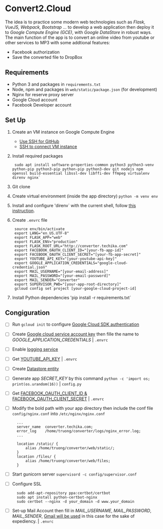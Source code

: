 # Convert2.Cloud

The idea is to practice some modern web technologies such as *Flask, VueJS, Webpack, Bootstrap* ... to develop a web application then deploy it to *Google Compute Engine (GCE)*, with *Google DataStore* in robust ways. The main function of the app is to convert an online video from youtube or other services to MP3 with some addtional features:

* Facebook authorization
* Save the converted file to DropBox

## Requirements

* Python 3 and packages in `requirements.txt`
* Node, npm and packages in `web/static/package.json` (for development)
* Nginx for reserve proxy server
* Google Cloud account
* Facebook Developer account

## Set Up

1. Create an VM instance on Google Compute Engine
   * [Use SSH for GitHub](https://help.github.com/en/github/authenticating-to-github/connecting-to-github-with-ssh)
   * [SSH to connect VM instance](https://docs.microsoft.com/en-us/azure/virtual-machines/linux/create-ssh-keys-detailed)
2. Install required packages

        sudo apt install software-properties-common python3 python3-venv python-pip python3-pip python-pip python3-dev git nodejs npm openssl build-essential libssl-dev libffi-dev ffmpeg virtualenv direnv nginx`

3. Git clone
4. Create virtual environment (inside the app directory) `python -m venv env`
5. Install and configure 'direnv` with the current shell, follow [this instruction](https://direnv.net/docs/hook.html).
6. Create `.envrc` file

        source env/bin/activate
        export LANG="en_US.UTF-8"
        export FLASK_APP="web"
        export FLASK_ENV="production"
        export FLASK_ROOT_URL="http://converter.techika.com"
        export FACEBOOK_OAUTH_CLIENT_ID="[your-fb-app-id]"
        export FACEBOOK_OAUTH_CLIENT_SECRET="[your-fb-app-secret]"
        export YOUTUBE_API_KEY="[your-youtube-api-key]"
        export GOOGLE_APPLICATION_CREDENTIALS="google-cloud-credential.json"
        export MAIL_USERNAME="[your-email-address]"
        export MAIL_PASSWORD="[your-email-password]"
        export MAIL_SENDER="Converter"
        export SUPERVISOR_PWD="[your-app-root-directory]"
        gcloud config set project [your-google-cloud-project-id]

7. Install Python dependencies 'pip install -r requirements.txt`

## Congiguration

* [ ] Run `gcloud init` to configure [Google Cloud SDK authentication](https://cloud.google.com/sdk/docs/authorizing)
* [ ] Create [Google cloud service account key](https://console.cloud.google.com/apis/credentials/serviceaccountkey) then fille the name to *GOOGLE_APPLICATION_CREDENTIALS* | `.envrc`
* [ ] Enable [logging service](https://console.developers.google.com/apis/api/logging.googleapis.com/overview?project=528683999125)
* [ ] Get [YOUTUBE_API_KEY](https://developers.google.com/youtube/v3/getting-started) | `.envrc`
* [ ] Create [Datastore entity](https://console.cloud.google.com/datastore/welcome)
* [ ] Generate app *SECRET_KEY* by this command `python -c 'import os; print(os.urandom(16))` | `config.py`
* [ ] Get [FACEBOOK_OAUTH_CLIENT_ID & FACEBOOK_OAUTH_CLIENT_SECRET](https://developers.facebook.com/) | `.envrc`
* [ ] Modify the bold path with your app directory then include the conf file `config/nginx.conf` into `/etc/nginx/nginx.conf`

        ...
        server_name  converter.techika.com;
        error_log    /home/truong/converter/logs/nginx_error.log;
        ...

        location /static/ {
            alias /home/truong/converter/web/static/;
        }
        location /files/ {
            alias /home/truong/converter/web/files;
        }  

* [ ] Start gunicorn server `supervisord -c config/supervisor.conf`
* [ ] Configure SSL
  
        sudo add-apt-repository ppa:certbot/certbot
        sudo apt install python-certbot-nginx
        sudo certbot --nginx -d your_domain -d www.your_domain

* [ ] Set-up Mail Account then fill in *MAIL_USERNAME*, *MAIL_PASSWORD*, *MAIL_SENDER*, [Gmail will be used](https://support.google.com/mail/answer/185833?hl=en) in this case for the sake of expediency. | `.envrc`
